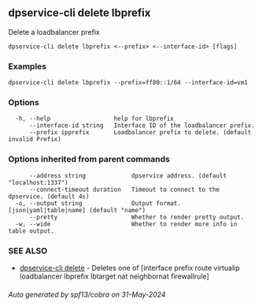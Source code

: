 ## dpservice-cli delete lbprefix

Delete a loadbalancer prefix

```
dpservice-cli delete lbprefix <--prefix> <--interface-id> [flags]
```

### Examples

```
dpservice-cli delete lbprefix --prefix=ff80::1/64 --interface-id=vm1
```

### Options

```
  -h, --help                  help for lbprefix
      --interface-id string   Interface ID of the loadbalancer prefix.
      --prefix ipprefix       Loadbalancer prefix to delete. (default invalid Prefix)
```

### Options inherited from parent commands

```
      --address string             dpservice address. (default "localhost:1337")
      --connect-timeout duration   Timeout to connect to the dpservice. (default 4s)
  -o, --output string              Output format. [json|yaml|table|name] (default "name")
      --pretty                     Whether to render pretty output.
  -w, --wide                       Whether to render more info in table output.
```

### SEE ALSO

* [dpservice-cli delete](dpservice-cli_delete.md)	 - Deletes one of [interface prefix route virtualip loadbalancer lbprefix lbtarget nat neighbornat firewallrule]

###### Auto generated by spf13/cobra on 31-May-2024
